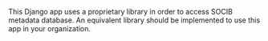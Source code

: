 This Django app uses a proprietary library in order to access SOCIB metadata database. An equivalent library should be implemented to use this app in your organization.
